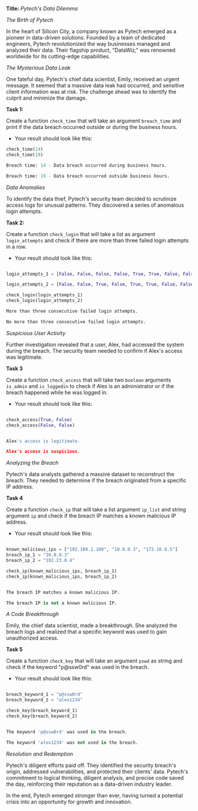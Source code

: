 **Title:** *Pytech's Data Dilemma*

*The Birth of Pytech*

In the heart of Silicon City, a company known as Pytech emerged as a pioneer in data-driven solutions. Founded by a team of dedicated engineers, Pytech revolutionized the way businesses managed and analyzed their data. Their flagship product, "DataWiz," was renowned worldwide for its cutting-edge capabilities.

*The Mysterious Data Leak*

One fateful day, Pytech's chief data scientist, Emily, received an urgent message. It seemed that a massive data leak had occurred, and sensitive client information was at risk. The challenge ahead was to identify the culprit and minimize the damage.

**Task 1:**

Create a function `check_time` that will take an argument `breach_time` and print if the data breach occurred outside or during the business hours.

- Your result should look like this:

```python
check_time(14)
check_time(19)

Breach time: 14 - Data breach occurred during business hours.

Breach time: 19 - Data breach occurred outside business hours.
```

*Data Anomalies*

To identify the data thief, Pytech's security team decided to scrutinize access logs for unusual patterns. They discovered a series of anomalous login attempts.

**Task 2:**

Create a function `check_login` that will take a list as argument `login_attempts` and check if there are more than three failed login attempts in a row.

- Your result should look like this:

```python

login_attempts_1 = [False, False, False, False, True, True, False, False]

login_attempts_2 = [False, False, True, False, True, True, False, False]

check_login(login_attempts_1)
check_login(login_attempts_2)

More than three consecutive failed login attempts.

No more than three consecutive failed login attempts.
```

*Suspicious User Activity*

Further investigation revealed that a user, Alex, had accessed the system during the breach. The security team needed to confirm if Alex's access was legitimate.

**Task 3**

Create a function `check_access` that will take two `boolean` arguments `is_admin` and `is_loggedin` to check if Alex is an administrator or if the breach happened while he was logged in.

- Your result should look like this:

```python

check_access(True, False)
check_access(False, False)


Alex's access is legitimate.

Alex's access is suspicious.
```

*Analyzing the Breach*

Pytech's data analysts gathered a massive dataset to reconstruct the breach. They needed to determine if the breach originated from a specific IP address.

**Task 4**

Create a function `check_ip` that will take a list argument `ip_list` and string argument `ip` and check if the breach IP matches a known malicious IP address.

- Your result should look like this:

```python

known_malicious_ips = ["192.168.1.100", "10.0.0.3", "172.16.0.5"]
breach_ip_1 = "10.0.0.3" 
breach_ip_2 = "192.23.0.4" 

check_ip(known_malicious_ips, breach_ip_1)
check_ip(known_malicious_ips, breach_ip_2)


The breach IP matches a known malicious IP.

The breach IP is not a known malicious IP.
```

*A Code Breakthrough*

Emily, the chief data scientist, made a breakthrough. She analyzed the breach logs and realized that a specific keyword was used to gain unauthorized access.

**Task 5**

Create a function `check_key` that will take an argument `pswd` as string and check if the keyword "p@ssw0rd" was used in the breach.

- Your result should look like this:

```python

breach_keyword_1 = "p@ssw0rd"
breach_keyword_2 = "alex1234"

check_key(breach_keyword_1)
check_key(breach_keyword_2)


The keyword 'p@ssw0rd' was used in the breach.

The keyword 'alex1234' was not used in the breach.
```

*Resolution and Redemption*

Pytech's diligent efforts paid off. They identified the security breach's origin, addressed vulnerabilities, and protected their clients' data. Pytech's commitment to logical thinking, diligent analysis, and precise code saved the day, reinforcing their reputation as a data-driven industry leader.

In the end, Pytech emerged stronger than ever, having turned a potential crisis into an opportunity for growth and innovation.